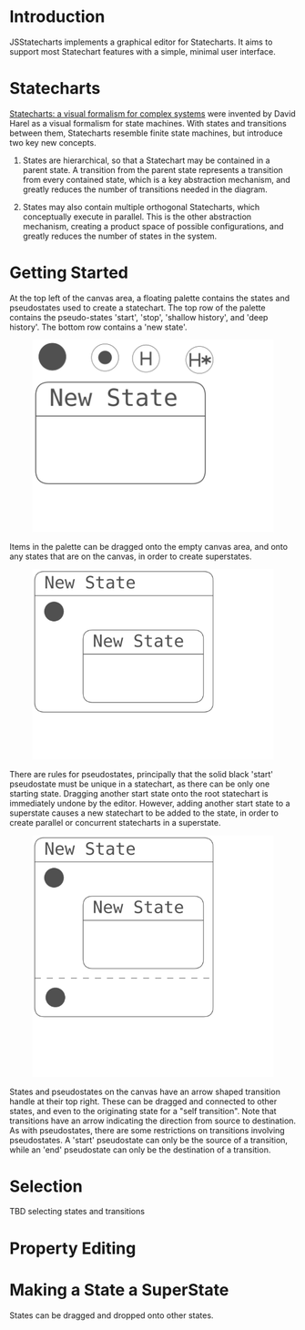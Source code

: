 # Introduction
JSStatecharts implements a graphical editor for Statecharts. It aims to support most Statechart
features with a simple, minimal user interface.

# Statecharts
[Statecharts: a visual formalism for complex systems](https://www.sciencedirect.com/science/article/pii/0167642387900359) were invented by David Harel as a visual formalism for state machines. With states and transitions between them, Statecharts resemble finite state machines, but introduce two key new concepts.

1. States are hierarchical, so that a Statechart may be contained in a parent state. A transition
from the parent state represents a transition from every contained state, which is a key abstraction
mechanism, and greatly reduces the number of transitions needed in the diagram.

2. States may also contain multiple orthogonal Statecharts, which conceptually execute in parallel. This is
the other abstraction mechanism, creating a product space of possible configurations, and greatly reduces
the number of states  in the system.

# Getting Started

At the top left of the canvas area, a floating palette contains the states and pseudostates used to create
a statechart. The top row of the palette contains the pseudo-states 'start', 'stop', 'shallow history',
and 'deep history'. The bottom row contains a 'new state'.
<figure>
  <img src="/resources/palette.svg"  alt="" title="Palette states and pseudostates.">
</figure>

Items in the palette can be dragged onto the empty canvas area, and onto any states that are on the canvas, in order to create superstates.
<figure>
  <img src="/resources/superstate.svg"  alt="" title="A super state.">
</figure>

There are rules for pseudostates, principally that the solid black 'start' pseudostate must be unique in
a statechart, as there can be only one starting state. Dragging another start state onto the root statechart
is immediately undone by the editor. However, adding another start state to a superstate causes a new
statechart to be added to the state, in order to create parallel or concurrent statecharts in a superstate.
<figure>
  <img src="/resources/superstate_with_starts.svg"  alt="" title="A super state with concurrent machines, created by dropping two start states in a state.">
</figure>

States and pseudostates on the canvas have an arrow shaped transition handle at their top right. These can be
dragged and connected to other states, and even to the originating state for a "self transition". Note that
transitions have an arrow indicating the direction from source to destination. As with pseudostates, there
are some restrictions on transitions involving pseudostates. A 'start' pseudostate can only be the source of
a transition, while an 'end' pseudostate can only be the destination of a transition.

# Selection

TBD selecting states and transitions

# Property Editing

# Making a State a SuperState

States can be dragged and dropped onto other states.







